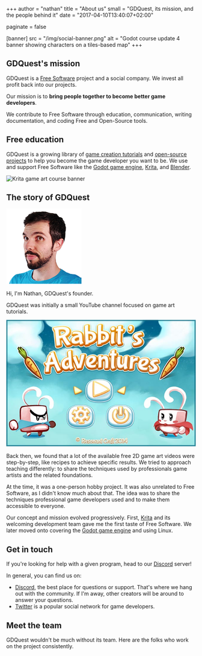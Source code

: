 +++
author = "nathan"
title = "About us"
small = "GDQuest, its mission, and the people behind it"
date = "2017-04-10T13:40:07+02:00"

paginate = false

[banner]
src = "/img/social-banner.png"
alt = "Godot course update 4 banner showing characters on a tiles-based map"
+++

## GDQuest's mission

GDQuest is a [Free Software](//en.wikipedia.org/wiki/Free_software) project and a social company. We invest all profit back into our projects.

Our mission is to **bring people together to become better game developers**.

We contribute to Free Software through education, communication, writing documentation, and coding Free and Open-Source tools.

## Free education

GDQuest is a growing library of [game creation tutorials](/tutorial) and [open-source projects](https://github.com/GDQuest/) to help you become the game developer you want to be. We use and support Free Software like the [Godot game engine](//godotengine.org/), [Krita](//krita.org/en/), and [Blender](//www.blender.org/).

![Krita game art course banner](/krita/game-art-quest/painterly-game-art-banner.jpg)

## The story of GDQuest

![Portrait of Nathan, GDQuest founder](./img/nathan.png)

Hi, I'm Nathan, GDQuest's founder.

GDQuest was initially a small YouTube channel focused on game art tutorials.

![Screenshot of an old game project with rabbits](./img/rabbit-adventures-resonant-craft.jpg)

Back then, we found that a lot of the available free 2D game art videos were step-by-step, like recipes to achieve specific results. We tried to approach teaching differently: to share the techniques used by professionals game artists and the related foundations.

At the time, it was a one-person hobby project. It was also unrelated to Free Software, as I didn't know much about that. The idea was to share the techniques professional game developers used and to make them accessible to everyone.

Our concept and mission evolved progressively. First, [Krita](//krita.org/en/) and its welcoming development team gave me the first taste of Free Software. We later moved onto covering the [Godot game engine](//godotengine.org/) and using Linux.

## Get in touch

If you're looking for help with a given program, head to our [Discord](//discord.gg/87NNb3Z) server!

In general, you can find us on:

- [Discord](//discord.gg/87NNb3Z), the best place for questions or support. That's where we hang out with the community. If I'm away, other creators will be around to answer your questions.
- [Twitter](//twitter.com/NathanGDQuest) is a popular social network for game developers.

## Meet the team

GDQuest wouldn't be much without its team. Here are the folks who work on the project consistently.
